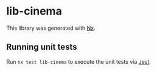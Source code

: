 # lib-cinema

This library was generated with [Nx](https://nx.dev).

## Running unit tests

Run `nx test lib-cinema` to execute the unit tests via [Jest](https://jestjs.io).
